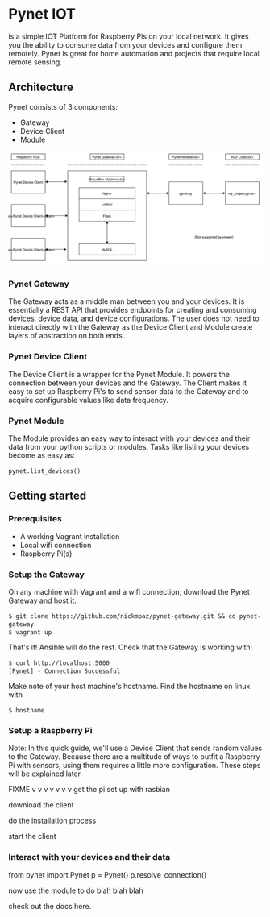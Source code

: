 # Pynet IOT

is a simple IOT Platform for Raspberry Pis on your local network. It gives you
the ability to consume data from your devices and configure them remotely. 
Pynet is great for home automation and projects that require local remote sensing.

## Architecture

Pynet consists of 3 components: 
    
- Gateway
- Device Client
- Module

![Pynet Architecture](https://github.com/nickmpaz/pynet-user-guide/blob/master/images/pynet.svg)

### Pynet Gateway 

The Gateway acts as a middle man between you and your devices. It is
essentially a REST API that provides endpoints for creating and consuming
devices, device data, and device configurations. The user does not need to 
interact directly with the Gateway as the Device Client and Module create
layers of abstraction on both ends.

### Pynet Device Client

The Device Client is a wrapper for the Pynet Module. It powers the connection 
between your devices and the Gateway. The Client makes it easy to set up 
Raspberry Pi's to send sensor data to the Gateway and to acquire configurable 
values like data frequency.

### Pynet Module

The Module provides an easy way to interact with your devices and their data
from your python scripts or modules. Tasks like listing your devices become as
easy as:

    pynet.list_devices()

## Getting started

### Prerequisites

- A working Vagrant installation 
- Local wifi connection
- Raspberry Pi(s)

### Setup the Gateway

On any machine with Vagrant and a wifi connection, download the Pynet Gateway
and host it.

    $ git clone https://github.com/nickmpaz/pynet-gateway.git && cd pynet-gateway
    $ vagrant up

That's it! Ansible will do the rest. Check that the Gateway is working with:

    $ curl http://localhost:5000
    [Pynet] - Connection Successful

Make note of your host machine's hostname. Find the hostname on linux with

    $ hostname

### Setup a Raspberry Pi

Note: In this quick guide, we'll use a Device Client that sends random values to the
Gateway. Because there are a multitude of ways to outfit a Raspberry Pi with sensors, 
using them requires a little more configuration. These steps will be explained later.

FIXME v v v v v v v
get the pi set up with rasbian

download the client

do the installation process

start the client

### Interact with your devices and their data

from pynet import Pynet
p = Pynet()
p.resolve_connection()

now use the module to do blah blah blah

check out the docs here.



